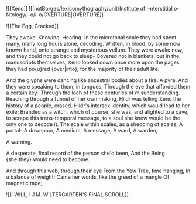![[Xeno]]
![[notBorges/lexicomythography/unit/Institute of i-nterstitial o-Ntology/i-o/i-o/OVERTURE|OVERTURE]]

![[The Egg, Cracked]]


They awoke. Knowing. 
Hearing. 
In the microtonal scale they had spent many, many long hours alone, decoding. 
Written, in blood, by some now known hand, onto strange and mysterious vellum.
They were awake now, and they could not go back to sleep-
Covered not in blankets, but in the manuscripts themselves, ⧖eno looked down once more upon the pages they had po{u}red {over|into}, for the majority of their adult life. 

And the glyphs were dancing like ancestral bodies about a fire. 
A pyre. 
And they were speaking to them, in tongues; 
Through the eye that afforded them a certain key-
Through the loch of these centuries of misunderstanding.
Reaching through a funnel of her own making, Hildr was telling ⧖eno the history of a people, erased. 
Hildr's intersex identity, which would lead to her exile;
Branded as a witch, which of course, she was, and alighted to a cave, to scrape this trans-temporal message, to a soul she knew would be the only one to decode it. 
The scale within scales, as a shedding of scales, 
A portal-
A downpour,
A medium, 
A message; 
A ward, 
A warden, 

A warning. 

A desperate, final record of the person she'd been, 
And the Being {she|they} would need to become. 

And through this web, through their eye
From the Yew Tree,
time hanging, 
In a balance of weight;
Came her words, like the greed of a mangle 
Of magnetic tape;

![[I WILL, I AM. WILTERGARTEN'S FINAL SCROLL]]